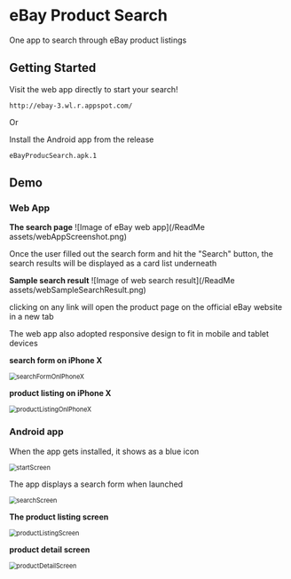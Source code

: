# eBay Product Search

One app to search through eBay product listings

## Getting Started

Visit the web app directly to start your search!
```
http://ebay-3.wl.r.appspot.com/
```

Or

Install the Android app from the release

```
eBayProducSearch.apk.1
```

## Demo

### Web App

**The search page**
![Image of eBay web app](/ReadMe assets/webAppScreenshot.png)

Once the user filled out the search form and hit the "Search" button, the search results will be displayed as a card list underneath

**Sample search result**
![Image of web search result](/ReadMe assets/webSampleSearchResult.png)

clicking on any link will open the product page on the official eBay website in a new tab

The web app also adopted responsive design to fit in mobile and tablet devices

**search form on iPhone X**

<img src="ReadMe assets\searchFormOnIPhoneX.png" alt="searchFormOnIPhoneX" style="zoom: 80%;" />

**product listing on iPhone X**

<img src="ReadMe assets\productListingOnIPhoneX.png" alt="productListingOnIPhoneX" style="zoom: 80%;" />

### Android app

When the app gets installed, it shows as a blue icon

<img src="ReadMe assets\startScreen.png" alt="startScreen" style="zoom: 80%;" />

The app displays a search form when launched

<img src="ReadMe assets\searchScreen.png" alt="searchScreen" style="zoom: 80%;" />

**The product listing screen**

<img src="ReadMe assets\productListingScreen.png" alt="productListingScreen" style="zoom: 80%;" />

**product detail screen**

<img src="ReadMe assets\productDetailScreen.png" alt="productDetailScreen" style="zoom: 80%;" />
